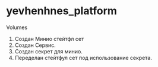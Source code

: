 # yevhenhnes_platform
Volumes
1. Создан Минио стейтфл сет
2. Создан Сервис.
3. Создан секрет для минио.
4. Переделан стейтфул сет под использование секрета.